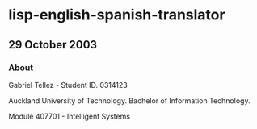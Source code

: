 # lisp-english-spanish-translator

## 29 October 2003

### About

Gabriel Tellez - Student ID. 0314123


Auckland University of Technology. Bachelor of Information Technology. 

Module 407701 - Intelligent Systems
